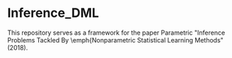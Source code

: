 # Inference_DML



This repository serves as a framework for the paper Parametric "Inference Problems Tackled By \emph{Nonparametric Statistical Learning Methods" (2018).



